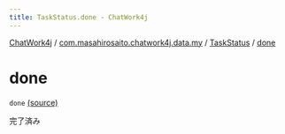 ```yaml
---
title: TaskStatus.done - ChatWork4j
---
```


[ChatWork4j](../../index.md) / [com.masahirosaito.chatwork4j.data.my](../index.md) / [TaskStatus](index.md) / [done](.)

# done

`done` [(source)](https://github.com/MasahiroSaito/ChatWork4j/tree/master/src/main/kotlin/com/masahirosaito/chatwork4j/data/my/TaskStatus.kt#L10)

完了済み

